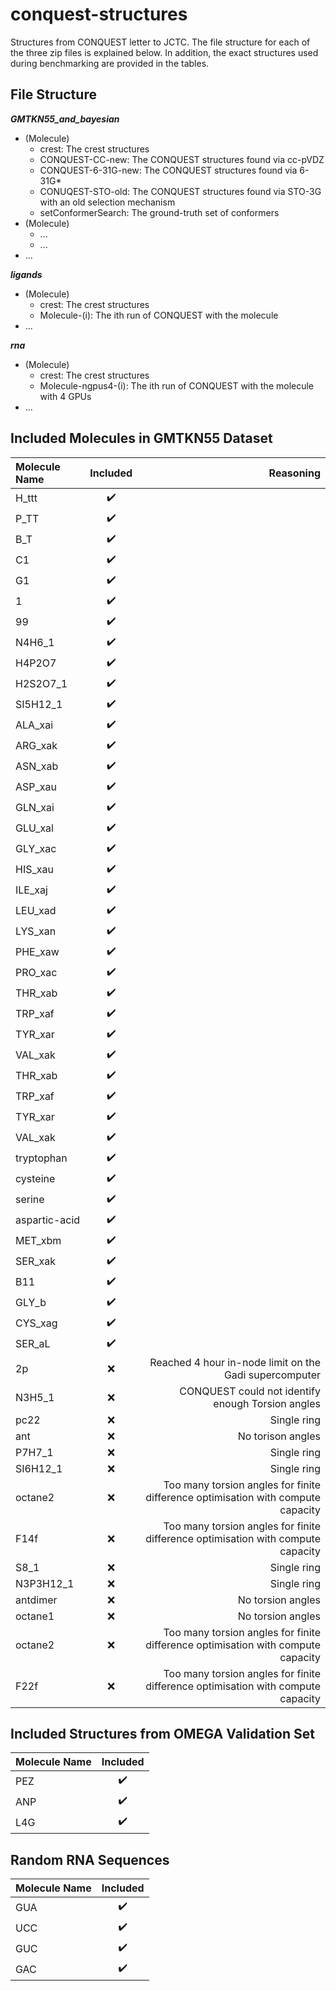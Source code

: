 # conquest-structures
Structures from CONQUEST letter to JCTC. The file structure for each of the three zip files is explained below. In addition, the exact structures used during benchmarking are provided in the tables.

## File Structure

**_GMTKN55_and_bayesian_**
  - (Molecule)
    - crest: The crest structures
    - CONQUEST-CC-new: The CONQUEST structures found via cc-pVDZ
    - CONQUEST-6-31G-new: The CONQUEST structures found via 6-31G*
    - CONUQEST-STO-old: The CONQUEST structures found via STO-3G with an old selection mechanism
    - setConformerSearch: The ground-truth set of conformers
  - (Molecule)
    - ...
    - ...
  - ...

**_ligands_**
  - (Molecule)
    - crest: The crest structures
    - Molecule-(i): The ith run of CONQUEST with the molecule
  - ...

**_rna_**
  - (Molecule)
    - crest: The crest structures
    - Molecule-ngpus4-(i): The ith run of CONQUEST with the molecule with 4 GPUs
  - ...

## Included Molecules in GMTKN55 Dataset

| Molecule Name       | Included            | Reasoning |
| :---                | :---:               | ---: |
| H_ttt               | :heavy_check_mark:  | |
| P_TT                | :heavy_check_mark:  | |
| B_T                 | :heavy_check_mark:  | |
| C1                  | :heavy_check_mark:  | |
| G1                  | :heavy_check_mark:  | |
| 1                   | :heavy_check_mark:  | |
| 99                  | :heavy_check_mark:  | |
| N4H6_1              | :heavy_check_mark:  | |
| H4P2O7              | :heavy_check_mark:  | |
| H2S2O7_1            | :heavy_check_mark:  | |
| SI5H12_1            | :heavy_check_mark:  | |
| ALA_xai             | :heavy_check_mark:  | |
| ARG_xak             | :heavy_check_mark:  | |
| ASN_xab             | :heavy_check_mark:  | |
| ASP_xau             | :heavy_check_mark:  | |
| GLN_xai             | :heavy_check_mark:  | |
| GLU_xal             | :heavy_check_mark:  | |
| GLY_xac             | :heavy_check_mark:  | |
| HIS_xau             | :heavy_check_mark:  | |
| ILE_xaj             | :heavy_check_mark:  | |
| LEU_xad             | :heavy_check_mark:  | |
| LYS_xan             | :heavy_check_mark:  | |
| PHE_xaw             | :heavy_check_mark:  | |
| PRO_xac             | :heavy_check_mark:  | |
| THR_xab             | :heavy_check_mark:  | |
| TRP_xaf             | :heavy_check_mark:  | |
| TYR_xar             | :heavy_check_mark:  | |
| VAL_xak             | :heavy_check_mark:  | |
| THR_xab             | :heavy_check_mark:  | |
| TRP_xaf             | :heavy_check_mark:  | |
| TYR_xar             | :heavy_check_mark:  | |
| VAL_xak             | :heavy_check_mark:  | |
| tryptophan          | :heavy_check_mark:  | |
| cysteine            | :heavy_check_mark:  | |
| serine              | :heavy_check_mark:  | |
| aspartic-acid       | :heavy_check_mark:  | |
| MET_xbm             | :heavy_check_mark:  | |
| SER_xak             | :heavy_check_mark:  | |
| B11                 | :heavy_check_mark:  | |
| GLY_b               | :heavy_check_mark:  | |
| CYS_xag             | :heavy_check_mark:  | |
| SER_aL              | :heavy_check_mark:  | |
| 2p                  | :x:                 | Reached 4 hour in-node limit on the Gadi supercomputer |
| N3H5_1              | :x:                 | CONQUEST could not identify enough Torsion angles |
| pc22                | :x:                 | Single ring |
| ant                 | :x:                 | No torison angles |
| P7H7_1              | :x:                 | Single ring |
| SI6H12_1            | :x:                 | Single ring |
| octane2             | :x:                 | Too many torsion angles for finite difference optimisation with compute capacity |
| F14f                | :x:                 | Too many torsion angles for finite difference optimisation with compute capacity |
| S8_1                | :x:                 | Single ring |
| N3P3H12_1           | :x:                 | Single ring |
| antdimer            | :x:                 | No torsion angles |
| octane1             | :x:                 | No torsion angles |
| octane2             | :x:                 | Too many torsion angles for finite difference optimisation with compute capacity |
| F22f                | :x:                 | Too many torsion angles for finite difference optimisation with compute capacity |

## Included Structures from OMEGA Validation Set

| Molecule Name       | Included            |
| :---                | :---:               |
| PEZ                 | :heavy_check_mark:  |
| ANP                 | :heavy_check_mark:  |
| L4G                 | :heavy_check_mark:  |

## Random RNA Sequences

| Molecule Name       | Included            |
| :---                | :---:               |
| GUA                 | :heavy_check_mark:  |
| UCC                 | :heavy_check_mark:  |
| GUC                 | :heavy_check_mark:  |
| GAC                 | :heavy_check_mark:  |

